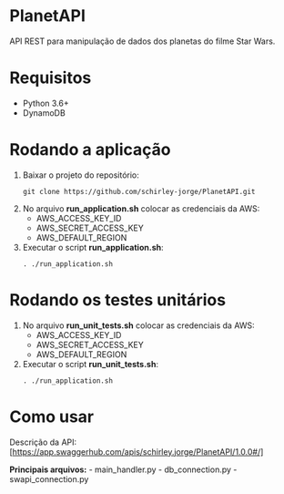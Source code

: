 # PlanetAPI

API REST para manipulação de dados dos planetas do filme Star Wars.

# Requisitos
- Python 3.6+
- DynamoDB

# Rodando a aplicação

1. Baixar o projeto do repositório:
    ```
    git clone https://github.com/schirley-jorge/PlanetAPI.git
    ```
2. No arquivo **run_application.sh** colocar as credenciais da AWS:
   - AWS_ACCESS_KEY_ID
   - AWS_SECRET_ACCESS_KEY
   - AWS_DEFAULT_REGION
3. Executar o script **run_application.sh**:
    ```
    . ./run_application.sh
    ```
    
# Rodando os testes unitários

1. No arquivo **run_unit_tests.sh** colocar as credenciais da AWS:
   - AWS_ACCESS_KEY_ID
   - AWS_SECRET_ACCESS_KEY
   - AWS_DEFAULT_REGION
2. Executar o script **run_unit_tests.sh**:
    ```
    . ./run_application.sh
    ```
    
# Como usar

Descrição da API: [https://app.swaggerhub.com/apis/schirley.jorge/PlanetAPI/1.0.0#/]

**Principais arquivos:**
    - main_handler.py
    - db_connection.py
    - swapi_connection.py
